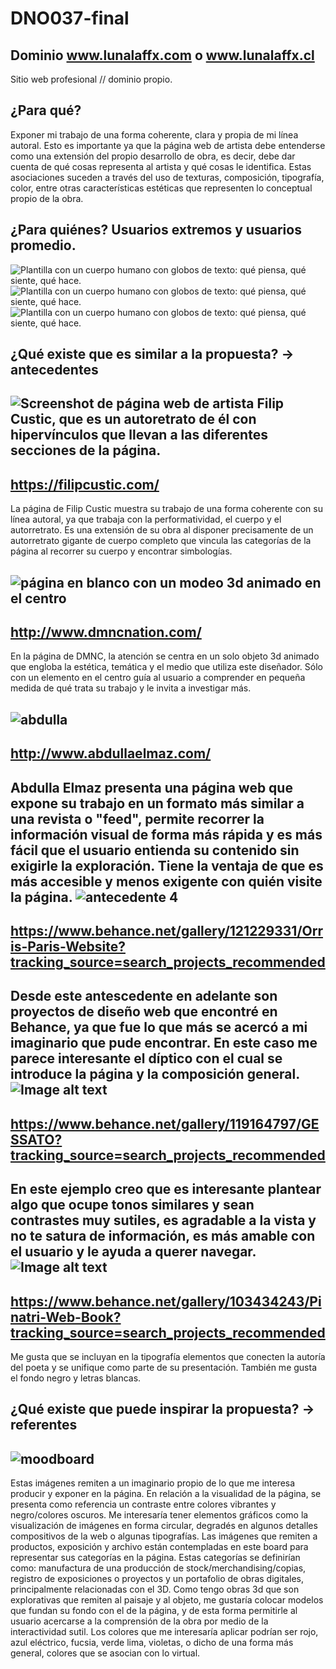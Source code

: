 # DNO037-final

## Dominio www.lunalaffx.com o www.lunalaffx.cl
Sitio web profesional // dominio propio.

## ¿Para qué?
Exponer mi trabajo de una forma coherente, clara y propia de mi línea autoral. 
Esto es importante ya que la página web de artista debe entenderse como una extensión del propio desarrollo de obra, es decir, debe dar cuenta de qué cosas representa al artista y qué cosas le identifica. Estas asociaciones suceden a través del uso de texturas, composición, tipografía, color, entre otras características estéticas que representen lo conceptual propio de la obra. 

## ¿Para quiénes? Usuarios extremos y usuarios promedio.
![Plantilla con un cuerpo humano con globos de texto: qué piensa, qué siente, qué hace.](/preproduccion/persona1.png)
![Plantilla con un cuerpo humano con globos de texto: qué piensa, qué siente, qué hace.](/preproduccion/persona2.png)
![Plantilla con un cuerpo humano con globos de texto: qué piensa, qué siente, qué hace.](/preproduccion/persona3.png)

## ¿Qué existe que es similar a la propuesta? → antecedentes
![Screenshot de página web de artista Filip Custic, que es un autoretrato de él con hipervínculos que llevan a las diferentes secciones de la página.](/preproduccion/filip.jpeg)
---------
https://filipcustic.com/
----
La página de Filip Custic muestra su trabajo de una forma coherente con su línea autoral, ya que trabaja con la performatividad, el cuerpo y el autorretrato. Es una extensión
de su obra al disponer precisamente de un autorretrato gigante de cuerpo completo que vincula las categorías de la página al recorrer su cuerpo y encontrar simbologías.

![página en blanco con un modeo 3d animado en el centro](/preproduccion/dmnc.png)
----
http://www.dmncnation.com/
----
En la página de DMNC, la atención se centra en un solo objeto 3d animado que engloba la estética, temática y el medio que utiliza este diseñador. Sólo con un elemento en el centro guía al usuario a comprender en pequeña medida de qué trata su trabajo y le invita a investigar más. 

![abdulla](/preproduccion/abdulla.png)
----
http://www.abdullaelmaz.com/
----
Abdulla Elmaz presenta una página web que expone su trabajo en un formato más similar a una revista o "feed", permite recorrer la información visual de forma más rápida y es más fácil que el usuario entienda su contenido sin exigirle la exploración. Tiene la ventaja de que es más accesible y menos exigente con quién visite la página.
![antecedente 4](/preproduccion/4.png)
----
https://www.behance.net/gallery/121229331/Orris-Paris-Website?tracking_source=search_projects_recommended
----
Desde este antescedente en adelante son proyectos de diseño web que encontré en Behance, ya que fue lo que más se acercó a mi imaginario que pude encontrar. 
En este caso me parece interesante el díptico con el cual se introduce la página y la composición general. 
![Image alt text](/preproduccion/5.png)
----
https://www.behance.net/gallery/119164797/GESSATO?tracking_source=search_projects_recommended
----
En este ejemplo creo que es interesante plantear algo que ocupe tonos similares y sean contrastes muy sutiles, es agradable a la vista y no te satura de información, es más amable con el usuario y le ayuda a querer navegar. 
![Image alt text](/preproduccion/6.png)
----
https://www.behance.net/gallery/103434243/Pinatri-Web-Book?tracking_source=search_projects_recommended
----
Me gusta que se incluyan en la tipografía elementos que conecten la autoría del poeta y se unifique como parte de su presentación. También me gusta el fondo negro y letras blancas. 
## ¿Qué existe que puede inspirar la propuesta? → referentes 
![moodboard](/preproduccion/moodboard.png)
----
Estas imágenes remiten a un imaginario propio de lo que me interesa producir y exponer en la página. En relación a la visualidad de la página, se presenta como referencia un contraste entre colores vibrantes y negro/colores oscuros. Me interesaría tener elementos gráficos como la visualización de imágenes en forma circular, degradés en algunos detalles compositivos de la web o algunas tipografías. 
Las imágenes que remiten a productos, exposición y archivo están contempladas en este board  para representar sus categorías en la página. Estas categorías se definirían como:  manufactura de una producción de stock/merchandising/copias, registro de exposiciones o proyectos y  un portafolio de obras digitales, principalmente relacionadas con el 3D. Como tengo obras 3d que son explorativas que remiten al paisaje y al objeto, me gustaría colocar modelos que fundan su fondo con el de la página, y de esta forma permitirle  al usuario acercarse a la comprensión de la obra por medio de la interactividad sutil. 
Los colores que me interesaría aplicar podrían ser rojo, azul eléctrico, fucsia, verde lima, violetas, o dicho de una forma más general, colores que se asocian con lo virtual. 


